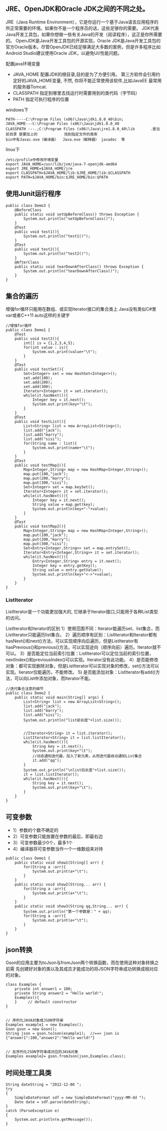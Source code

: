 ## JRE、OpenJDK和Oracle JDK之间的不同之处。
JRE（Java Runtime Environment），它是你运行一个基于Java语言应用程序的所正常需要的环境。如果你不是一个程序员的话，这些足够你的需要。
JDK代表Java开发工具包，如果你想做一些有关Java的开发（阅读程序），这正是你所需要的。
OpenJDK是Java开发工具包的开源实现，Oracle JDK是Java开发工具包的官方Oracle版本。尽管OpenJDK已经足够满足大多数的案例，但是许多程序比如Android Studio建议使用Oracle JDK，以避免UI/性能问题。


配置java环境变量
* JAVA_HOME
配置JDK的根目录,目的是为了方便引用。
第三方软件会引用约定好的JAVA_HOME变量, 不然, 你将不能正常使用该软件,比如JavaEE 最常用的服务器Tomcat.
* CLASSPATH
指定到哪里去找运行时需要用到的类代码（字节码）    
* PATH
指定可执行程序的位置


windows下
```
PATH-----C:\Program Files (x86)\Java\jdk1.8.0_40\bin;
JAVA_HOME---C:\Program Files (x86)\Java\jdk1.8.0_40                 
CLASSPATH ---.;C:\Program Files (x86)\Java\jre1.8.0_40\lib       .是当前目录 是要加上的            找到指定文件的类库       
bin中有Javac.exe（编译器）  Java.exe（解释器） javadoc  等
```


linux下
```
/etc/profile中修改环境变量
export JAVA_HOME=/usr/lib/jvm/java-7-openjdk-amd64
export JRE_HOME=$JAVA_HOME/jre
export CLASSPATH=$JAVA_HOME/lib:$JRE_HOME/lib:$CLASSPATH
export PATH=$JAVA_HOME/bin:$JRE_HOME/bin:$PATH
```


## 使用Junit运行程序
```
public class Demo3 {
    @BeforeClass
    public static void setUpBeforeClass() throws Exception {
        System.out.println("setUpBeforeClass()");
    }
    @Test
    public void test1(){
        System.out.println("test1()");
    }
    @Test
    public void test2(){
        System.out.println("test2()");
    }
    @AfterClass
    public static void tearDownAfterClass() throws Exception {
        System.out.println("tearDownAfterClass()");
    }
}
```




## 集合的遍历 


增强for循环只能用在数组、或实现Iterator接口的集合类上
Java没有类似C#里var或者C++11 auto这样的关键字
```
//增强for循环
public class Demo1 {
    @Test
    public void test2(){
        int[] is = {1,2,3,4,5};
        for(int value : is){
            System.out.print(value+"\t");
        }
    }
    @Test
    public void testSet(){
        Set<Integer> set = new HashSet<Integer>();
        set.add(100);
        set.add(200);
        set.add(300);
        Iterator<Integer> it = set.iterator();
        while(it.hasNext()){
            Integer key = it.next();
            System.out.print(key+"\t");
        }
    }
    @Test
    public void testList(){
        List<String> list = new ArrayList<String>();
        list.add("jack");
        list.add("marry");
        list.add("sisi");
        for(String name : list){
            System.out.print(name+"\t");
        }
    }
    @Test
    public void testMap1(){
        Map<Integer,String> map = new HashMap<Integer,String>();
        map.put(100,"jack");
        map.put(200,"marry");
        map.put(300,"sisi");
        Set<Integer> set = map.keySet();
        Iterator<Integer> it = set.iterator();
        while(it.hasNext()){
            Integer key = it.next();
            String value = map.get(key);
            System.out.println(key+"-"+value);
        }
    }
    @Test
    public void testMap2(){
        Map<Integer,String> map = new HashMap<Integer,String>();
        map.put(100,"jack");
        map.put(200,"marry");
        map.put(300,"sisi");
        Set<Entry<Integer,String>> set = map.entrySet();
        Iterator<Entry<Integer,String>> it = set.iterator();
        while(it.hasNext()){
            Entry<Integer,String> entry = it.next();
            Integer key = entry.getKey();
            String value = entry.getValue();
            System.out.println(key+"<->"+value);
        }
    }
} 
```


### ListIterator
ListIterator是一个功能更加强大的, 它继承于Iterator接口,只能用于各种List类型的访问。


ListIterator和Iterator的区别
1）使用范围不同：Iterator能遍历set、list集合，而ListIterator只能遍历list集合。
2）遍历顺序有区别：ListIterator和Iterator都有hasNext()和next()方法，可以实现顺序向后遍历，但是ListIterator有hasPrevious()和previous()方法，可以实现逆向（顺序向前）遍历。Iterator就不可以。
3）是否能定位当前索引位置：ListIterator可以定位当前的索引位置，nextIndex()和previousIndex()可以实现。Iterator没有此功能。
4）是否能修改对象：都可实现删除对象，但是ListIterator可以实现对象的修改，set()方法可以实现。Iierator仅能遍历，不能修改。
5)  是否能添加对象：ListIterator有add()方法，可以向List中添加对象，而Iterator不能。




```
//迭代集合注意的细节
public class Demo2 {
    public static void main(String[] args) {
        List<String> list = new ArrayList<String>();
        list.add("jack");
        list.add("marry");
        list.add("sisi");
        System.out.println("list前长度"+list.size());


        //Iterator<String> it = list.iterator();
        ListIterator<String> it = list.listIterator();
        while(it.hasNext()){
            String key = it.next();
            System.out.print(key+"\t");
            //动态通知迭代器，加入了新元素，从而迭代器自动通知List集合
            it.add("qq");
        }
        System.out.println("\nlist后长度"+list.size());
        it = list.listIterator();
        while(it.hasNext()){
            String key = it.next();
            System.out.print(key+"\t");
        }
    }
}
```






## 可变参数
* 1）参数的个数不确定的
* 2）可变参数只能放置在参数的最后，即最右边
* 3）可变参数最少0个，最多1个
* 4）编译器将可变参数当作一个一维数组来对待


```
public class Demo1 {
    public static void show1(String[] arr) {
        for(String a :arr){
            System.out.print(a+"\t");
        }
    }
    public static void show2(String... arr) {
        for(String a :arr){
            System.out.print(a+"\t");
        }
    }
    public static void show3(String qq,String... arr) {
        System.out.println("第一个参数是：" + qq);
        for(String a :arr){
            System.out.print(a+"\t");
        }
    }
} 
```


## json转换
Gson的应用主要为toJson与fromJson两个转换函数，而在使用这种对象转换之前需
先创建好对象的类以及其成员才能成功的将JSON字符串成功转换成相对应的对象。
```
class Examples {
    private int answer1 = 100;
    private String answer2 = "Hello world!";
    Examples(){
    }     // default constructor
}


// 序列化JAVA对象成JSON字符串
Examples example1 = new Examples();
Gson gson = new Gson();
String json = gson.toJson(example1);  //==> json is {"answer1":100,"answer2":"Hello world!"}


// 反序列化JSON字符串成对应的JAVA对象
Examples example2= gson.fromJson(json,Examples.class);
``` 


## 时间处理工具类
```
String dateString = "2012-12-06 "; 
try 
{ 
    SimpleDateFormat sdf = new SimpleDateFormat("yyyy-MM-dd "); 
    Date date = sdf.parse(dateString); 
} 
catch (ParseException e) 
{ 
    System.out.println(e.getMessage()); 
} 
```